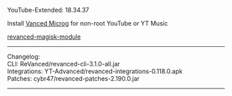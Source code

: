 YouTube-Extended: 18.34.37  

Install [Vanced Microg](https://github.com/TeamVanced/VancedMicroG/releases) for non-root YouTube or YT Music  

[revanced-magisk-module](https://github.com/j-hc/revanced-magisk-module)  

---
Changelog:  
CLI: ReVanced/revanced-cli-3.1.0-all.jar  
Integrations: YT-Advanced/revanced-integrations-0.118.0.apk  
Patches: cybr47/revanced-patches-2.190.0.jar  


---  
